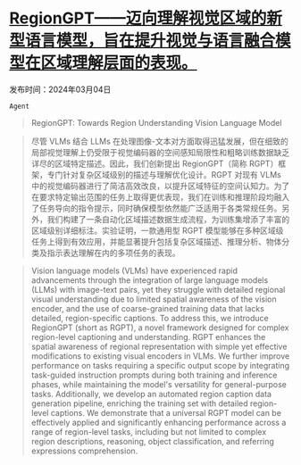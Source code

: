 # [RegionGPT——迈向理解视觉区域的新型语言模型，旨在提升视觉与语言融合模型在区域理解层面的表现。](https://arxiv.org/abs/2403.02330)

发布时间：2024年03月04日

`Agent`

> RegionGPT: Towards Region Understanding Vision Language Model

> 尽管 VLMs 结合 LLMs 在处理图像-文本对方面取得迅猛发展，但在细致的局部视觉理解上仍受限于视觉编码器的空间感知局限性和粗略训练数据缺乏详尽的区域特定描述。因此，我们创新提出 RegionGPT（简称 RGPT）框架，专门针对复杂区域级别的描述与理解优化设计。RGPT 对现有 VLMs 中的视觉编码器进行了简洁高效改良，以提升区域特征的空间认知力。为了在要求特定输出范围的任务上取得更优表现，我们在训练和推理阶段均融入了任务导向的指令提示，同时确保模型依然能广泛适用于各类常规任务。另外，我们构建了一条自动化区域描述数据生成流程，为训练集增添了丰富的区域级别详细标注。实验证明，一款通用型 RGPT 模型能够在多种区域级任务上得到有效应用，并能显著提升包括复杂区域描述、推理分析、物体分类及指示表达理解在内的多项任务的表现。

> Vision language models (VLMs) have experienced rapid advancements through the integration of large language models (LLMs) with image-text pairs, yet they struggle with detailed regional visual understanding due to limited spatial awareness of the vision encoder, and the use of coarse-grained training data that lacks detailed, region-specific captions. To address this, we introduce RegionGPT (short as RGPT), a novel framework designed for complex region-level captioning and understanding. RGPT enhances the spatial awareness of regional representation with simple yet effective modifications to existing visual encoders in VLMs. We further improve performance on tasks requiring a specific output scope by integrating task-guided instruction prompts during both training and inference phases, while maintaining the model's versatility for general-purpose tasks. Additionally, we develop an automated region caption data generation pipeline, enriching the training set with detailed region-level captions. We demonstrate that a universal RGPT model can be effectively applied and significantly enhancing performance across a range of region-level tasks, including but not limited to complex region descriptions, reasoning, object classification, and referring expressions comprehension.